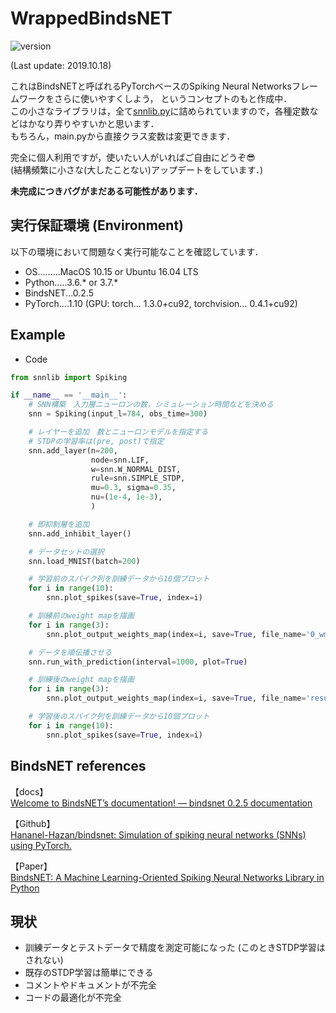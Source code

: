 # WrappedBindsNET
![version](https://img.shields.io/badge/version-0.1.2-lightgray.svg?style=flat)

(Last update: 2019.10.18)  
  
これはBindsNETと呼ばれるPyTorchベースのSpiking Neural Networksフレームワークをさらに使いやすくしよう，
というコンセプトのもと作成中．  
この小さなライブラリは，全て[snnlib.py](snnlib.py)に詰められていますので，各種定数などはかなり弄りやすいかと思います．  
もちろん，main.pyから直接クラス変数は変更できます．  


完全に個人利用ですが，使いたい人がいればご自由にどうぞ😎  
(結構頻繁に小さな(大したことない)アップデートをしています．) 
  
**未完成につきバグがまだある可能性があります．**   

## 実行保証環境 (Environment)
以下の環境において問題なく実行可能なことを確認しています．  

* OS.........MacOS 10.15 or Ubuntu 16.04 LTS
* Python.....3.6.* or 3.7.*
* BindsNET...0.2.5
* PyTorch....1.10 
  (GPU: torch... 1.3.0+cu92, torchvision... 0.4.1+cu92)

## Example
* Code
```python
from snnlib import Spiking

if __name__ == '__main__':
    # SNN構築　入力層ニューロンの数，シミュレーション時間などを決める
    snn = Spiking(input_l=784, obs_time=300)

    # レイヤーを追加　数とニューロンモデルを指定する
    # STDPの学習率は(pre, post)で指定
    snn.add_layer(n=200,
                  node=snn.LIF,
                  w=snn.W_NORMAL_DIST,
                  rule=snn.SIMPLE_STDP,
                  mu=0.3, sigma=0.35,
                  nu=(1e-4, 1e-3),
                  )

    # 即抑制層を追加
    snn.add_inhibit_layer()

    # データセットの選択
    snn.load_MNIST(batch=200)

    # 学習前のスパイク列を訓練データから10個プロット
    for i in range(10):
        snn.plot_spikes(save=True, index=i)

    # 訓練前のweight mapを描画
    for i in range(3):
        snn.plot_output_weights_map(index=i, save=True, file_name='0_wmp_'+str(i)+'.png')

    # データを順伝播させる
    snn.run_with_prediction(interval=1000, plot=True)

    # 訓練後のweight mapを描画
    for i in range(3):
        snn.plot_output_weights_map(index=i, save=True, file_name='result_wmp_'+str(i)+'.png')

    # 学習後のスパイク列を訓練データから10個プロット
    for i in range(10):
        snn.plot_spikes(save=True, index=i)
```

## BindsNET references
【docs】  
 [Welcome to BindsNET’s documentation! &mdash; bindsnet 0.2.5 documentation](https://bindsnet-docs.readthedocs.io)  
 
【Github】  
[Hananel-Hazan/bindsnet: Simulation of spiking neural networks (SNNs) using PyTorch.](https://github.com/Hananel-Hazan/bindsnet)  

【Paper】  
[BindsNET: A Machine Learning-Oriented Spiking Neural Networks Library in Python](https://www.frontiersin.org/articles/10.3389/fninf.2018.00089/full)

## 現状
* 訓練データとテストデータで精度を測定可能になった (このときSTDP学習はされない)
* 既存のSTDP学習は簡単にできる
* コメントやドキュメントが不完全
* コードの最適化が不完全
